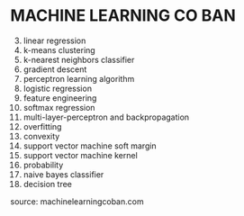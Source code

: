 # MACHINE LEARNING CO BAN

3. linear regression
4. k-means clustering
6. k-nearest neighbors classifier
7. gradient descent
9. perceptron learning algorithm
10. logistic regression
11. feature engineering
13. softmax regression
14. multi-layer-perceptron and backpropagation
15. overfitting
16. convexity
20. support vector machine soft margin
21. support vector machine kernel
30. probability
32. naive bayes classifier
34. decision tree

source: machinelearningcoban.com